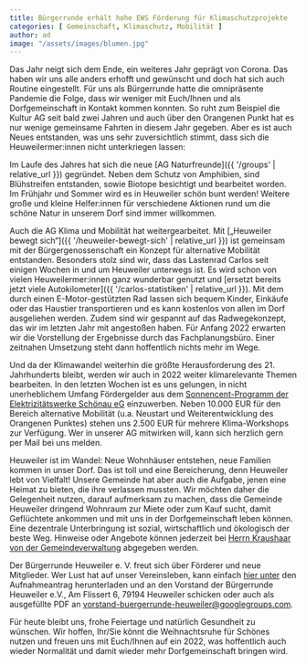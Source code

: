 ```yaml
---
title: Bürgerrunde erhält hohe EWS Förderung für Klimaschutzprojekte
categories: [ Gemeinschaft, Klimaschutz, Mobilität ]
author: ad
image: "/assets/images/blumen.jpg"
---
```

Das Jahr neigt sich dem Ende, ein weiteres Jahr geprägt von Corona. Das haben wir uns alle anders erhofft und gewünscht und doch hat sich auch Routine eingestellt.
Für uns als Bürgerrunde hatte die omnipräsente Pandemie die Folge, dass wir weniger mit Euch/Ihnen und als Dorfgemeinschaft in Kontakt kommen konnten. So ruht zum Beispiel die Kultur AG seit bald zwei Jahren und auch über den Orangenen Punkt hat es nur wenige gemeinsame Fahrten in diesem Jahr gegeben.
Aber es ist auch Neues entstanden, was uns sehr zuversichtlich stimmt, dass sich die Heuweilermer:innen nicht unterkriegen lassen: 

Im Laufe des Jahres hat sich die neue [AG Naturfreunde]({{ '/groups' | relative_url }}) gegründet. Neben dem Schutz von Amphibien, sind Blühstreifen entstanden, sowie Biotope besichtigt und bearbeitet worden. Im Frühjahr und Sommer wird es in Heuweiler schön bunt werden! Weitere große und kleine Helfer:innen für verschiedene Aktionen rund um die schöne Natur in unserem Dorf sind immer willkommen.

Auch die AG Klima und Mobilität hat weitergearbeitet. Mit [„Heuweiler bewegt sich“]({{ '/heuweiler-bewegt-sich' | relative_url }}) ist gemeinsam mit der Bürgergenossenschaft ein Konzept für alternative Mobilität entstanden. Besonders stolz sind wir, dass das Lastenrad Carlos seit einigen Wochen in und um Heuweiler unterwegs ist. Es wird schon von vielen Heuweilermer:innen ganz wunderbar genutzt und [ersetzt bereits jetzt viele Autokilometer]({{ '/carlos-statistiken' | relative_url }}). Mit dem durch einen E-Motor-gestützten Rad lassen sich bequem Kinder, Einkäufe oder das Haustier transportieren und es kann kostenlos von allen im Dorf ausgeliehen werden. Zudem sind wir gespannt auf das Radwegekonzept, das wir im letzten Jahr mit angestoßen haben. Für Anfang 2022 erwarten wir die Vorstellung der Ergebnisse durch das Fachplanungsbüro. Einer zeitnahen Umsetzung steht dann hoffentlich nichts mehr im Wege.

Und da der Klimawandel weiterhin die größte Herausforderung des 21. Jahrhunderts bleibt, werden wir auch in 2022 weiter klimarelevante Themen bearbeiten. In den letzten Wochen ist es uns gelungen, in nicht unerheblichem Umfang Fördergelder aus dem [Sonnencent-Programm der Elektrizitätswerke Schönau eG](https://www.ews-schoenau.de/unser-foerderprogramm/) einzuwerben. Neben 10.000 EUR für den Bereich alternative Mobilität (u.a. Neustart und Weiterentwicklung des Orangenen Punktes) stehen uns 2.500 EUR für mehrere Klima-Workshops zur Verfügung. Wer in unserer AG mitwirken will, kann sich herzlich gern per Mail bei uns melden.

Heuweiler ist im Wandel: Neue Wohnhäuser entstehen, neue Familien kommen in unser Dorf. Das ist toll und eine Bereicherung, denn Heuweiler lebt von Vielfalt! Unsere Gemeinde hat aber auch die Aufgabe, jenen eine Heimat zu bieten, die ihre verlassen mussten. Wir möchten daher die Gelegenheit nutzen, darauf aufmerksam zu machen, dass die Gemeinde Heuweiler dringend Wohnraum zur Miete oder zum Kauf sucht, damit Geflüchtete ankommen und mit uns in der Dorfgemeinschaft leben können. Eine dezentrale Unterbringung ist sozial, wirtschaftlich und ökologisch der beste Weg. Hinweise oder Angebote können jederzeit bei [Herrn Kraushaar von der Gemeindeverwaltung](https://www.gundelfingen.de/leben-wohnen/fluechtlinge/fluechtlinge-in-gundelfingen) abgegeben werden.

Der Bürgerrunde Heuweiler e. V. freut sich über Förderer und neue Mitglieder. Wer Lust hat auf unser Vereinsleben, kann einfach [hier unter](https://buergerrunde.heuweiler.net/about) den Aufnahmeantrag herunterladen und an den Vorstand der Bürgerrunde Heuweiler e.V., Am Flissert 6, 79194 Heuweiler schicken oder auch als ausgefüllte PDF an vorstand-buergerrunde-heuweiler@googlegroups.com.

Für heute bleibt uns, frohe Feiertage und natürlich Gesundheit zu wünschen. Wir hoffen, Ihr/Sie könnt die Weihnachtsruhe für Schönes nutzen und freuen uns mit Euch/Ihnen auf ein 2022, was hoffentlich auch wieder Normalität und damit wieder mehr Dorfgemeinschaft bringen wird.
